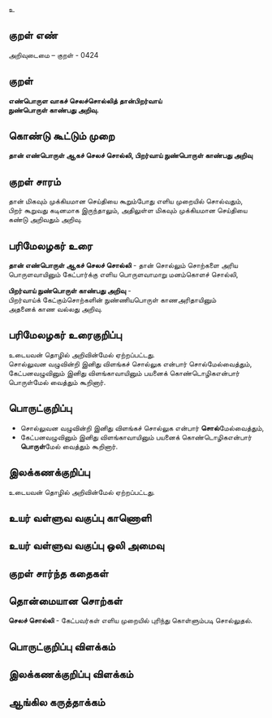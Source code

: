 உ

## குறள் எண் 

அறிவுடைமை – குறள் - 0424  

## குறள் 

**எண்பொருள வாகச் செலச்சொல்லித் தான்பிறர்வாய்  
நுண்பொருள் காண்பது அறிவு.**

## கொண்டு கூட்டும் முறை

**தான் எண்பொருள் ஆகச் செலச் சொல்லி, பிறர்வாய் நுண்பொருள் காண்பது அறிவு**

## குறள் சாரம் 

தான் மிகவும் முக்கியமான செய்தியை கூறும்போது எளிய முறையில் சொல்வதும்,  
பிறர் கூறுவது கடினமாக இருந்தாலும், அதிலுள்ள மிகவும் முக்கியமான செய்தியை கண்டு அறிவதும் அறிவு.  

## பரிமேலழகர் உரை

**தான் எண்பொருள் ஆகச் செலச் சொல்லி** - தான் சொல்லும் சொற்களை அரிய பொருளவாயினும் கேட்பார்க்கு எளிய பொருளவாமாறு மனம்கொளச் சொல்லி,  

**பிறர்வாய் நுண்பொருள் காண்பது அறிவு** -  
பிறர்வாய்க் கேட்கும்சொற்களின் நுண்ணியபொருள் காணஅரிதாயினும்  
அதனைக் காண வல்லது அறிவு. 

## பரிமேலழகர் உரைகுறிப்பு   

உடையவன் தொழில் அறிவின்மேல் ஏற்றப்பட்டது.  
சொல்லுவன வழுவின்றி இனிது விளங்கச் சொல்லுக என்பார் சொல்மேல்வைத்தும், கேட்பனவழுவினும் இனிது விளங்காவாயினும் பயனைக் கொண்டொழிகஎன்பார் பொருள்மேல் வைத்தும் கூறினார்.    

## பொருட்குறிப்பு 

* சொல்லுவன வழுவின்றி இனிது விளங்கச் சொல்லுக என்பார் **சொல்**மேல்வைத்தும்,  
* கேட்பனவழுவினும் இனிது விளங்காவாயினும் பயனைக் கொண்டொழிகஎன்பார் **பொருள்**மேல் வைத்தும் கூறினார்.   

## இலக்கணக்குறிப்பு  

உடையவன் தொழில் அறிவின்மேல் ஏற்றப்பட்டது.   

## உயர் வள்ளுவ வகுப்பு காணொளி


## உயர் வள்ளுவ வகுப்பு ஒலி அமைவு 

 
## குறள் சார்ந்த கதைகள் 


## தொன்மையான சொற்கள்  

**செலச் சொல்லி** - கேட்பவர்கள் எளிய முறையில் புரிந்து கொள்ளும்படி சொல்லுதல்.  

## பொருட்குறிப்பு விளக்கம்


## இலக்கணக்குறிப்பு விளக்கம்


## ஆங்கில கருத்தாக்கம் 



